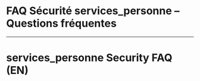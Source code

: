 # FAQ Sécurité services_personne – Questions fréquentes

---

# services_personne Security FAQ (EN)
